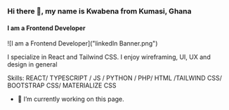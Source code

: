 ### Hi there 👋, my name is Kwabena from Kumasi, Ghana
#### I am a Frontend Developer
![I am a Frontend Developer]("linkedIn Banner.png")

I specialize in React and Tailwind CSS. I enjoy wireframing, UI, UX and design in general

Skills: REACT/ TYPESCRIPT / JS / PYTHON / PHP/ HTML /TAILWIND CSS/ BOOTSTRAP CSS/ MATERIALIZE CSS

- 🔭 I’m currently working on this page. 




